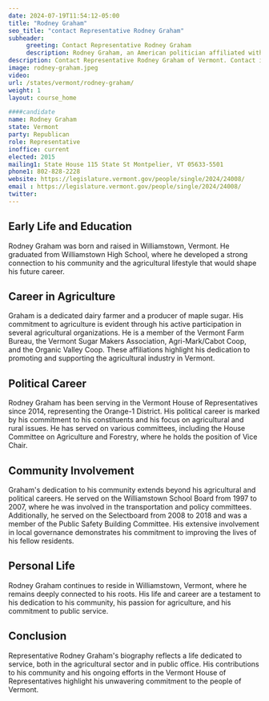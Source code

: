 ```yaml
---
date: 2024-07-19T11:54:12-05:00
title: "Rodney Graham"
seo_title: "contact Representative Rodney Graham"
subheader:
     greeting: Contact Representative Rodney Graham
     description: Rodney Graham, an American politician affiliated with the Republican Party, serves as a member of the Vermont House of Representatives, representing the Orange-3 District. He assumed office on January 4, 2023.
description: Contact Representative Rodney Graham of Vermont. Contact information for Rodney Graham includes email address, phone number, and mailing address.
image: rodney-graham.jpeg
video:
url: /states/vermont/rodney-graham/
weight: 1
layout: course_home

####candidate
name: Rodney Graham
state: Vermont
party: Republican
role: Representative
inoffice: current
elected: 2015
mailing1: State House 115 State St Montpelier, VT 05633-5501
phone1: 802-828-2228
website: https://legislature.vermont.gov/people/single/2024/24008/
email : https://legislature.vermont.gov/people/single/2024/24008/
twitter: 
---
```

## Early Life and Education
Rodney Graham was born and raised in Williamstown, Vermont. He graduated from Williamstown High School, where he developed a strong connection to his community and the agricultural lifestyle that would shape his future career.

## Career in Agriculture
Graham is a dedicated dairy farmer and a producer of maple sugar. His commitment to agriculture is evident through his active participation in several agricultural organizations. He is a member of the Vermont Farm Bureau, the Vermont Sugar Makers Association, Agri-Mark/Cabot Coop, and the Organic Valley Coop. These affiliations highlight his dedication to promoting and supporting the agricultural industry in Vermont.

## Political Career
Rodney Graham has been serving in the Vermont House of Representatives since 2014, representing the Orange-1 District. His political career is marked by his commitment to his constituents and his focus on agricultural and rural issues. He has served on various committees, including the House Committee on Agriculture and Forestry, where he holds the position of Vice Chair.

## Community Involvement
Graham's dedication to his community extends beyond his agricultural and political careers. He served on the Williamstown School Board from 1997 to 2007, where he was involved in the transportation and policy committees. Additionally, he served on the Selectboard from 2008 to 2018 and was a member of the Public Safety Building Committee. His extensive involvement in local governance demonstrates his commitment to improving the lives of his fellow residents.

## Personal Life
Rodney Graham continues to reside in Williamstown, Vermont, where he remains deeply connected to his roots. His life and career are a testament to his dedication to his community, his passion for agriculture, and his commitment to public service.

## Conclusion
Representative Rodney Graham's biography reflects a life dedicated to service, both in the agricultural sector and in public office. His contributions to his community and his ongoing efforts in the Vermont House of Representatives highlight his unwavering commitment to the people of Vermont.

